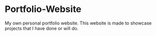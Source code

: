 # Portfolio-Website
My own personal portfolio website. This website is made to showcase projects that I have done or will do.

